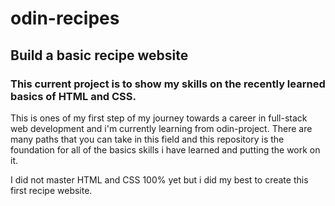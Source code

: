 # odin-recipes

## Build a basic recipe website

### This current project is to show my skills on the recently learned basics of HTML and CSS.

This is ones of my first step of my journey towards a career in full-stack web development and i'm currently learning from odin-project. There are many paths that you can take in this field and this repository is the foundation for all of the basics skills i have learned and putting the work on it.

I did not master HTML and CSS 100% yet but i did my best to create this first recipe website.
